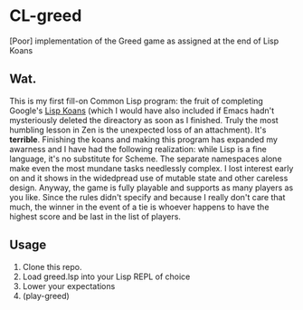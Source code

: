 # CL-greed
[Poor] implementation of the Greed game as assigned at the end of Lisp Koans

## Wat.
This is my first fill-on Common Lisp program: the fruit of completing Google's [Lisp Koans](https://github.com/google/lisp-koans) (which I would have also included if Emacs hadn't mysteriously deleted the direactory as soon as I finished. Truly the most humbling lesson in Zen is the unexpected loss of an attachment). It's **terrible**. Finishing the koans and making this program has expanded my awarness and I have had the following realization: while Lisp is a fine language, it's no substitute for Scheme. The separate namespaces alone make even the most mundane tasks needlessly complex. I lost interest early on and it shows in the widedpread use of mutable state and other careless design. Anyway, the game is fully playable and supports as many players as you like. Since the rules didn't specify and because I really don't care that much, the winner in the event of a tie is whoever happens to have the highest score and be last in the list of players. 

## Usage
1. Clone this repo.
2. Load greed.lsp into your Lisp REPL of choice
3. Lower your expectations
4. (play-greed)
